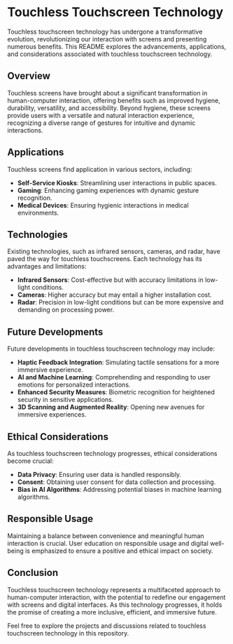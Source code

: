 # Touchless Touchscreen Technology

Touchless touchscreen technology has undergone a transformative evolution, revolutionizing our interaction with screens and presenting numerous benefits. This README explores the advancements, applications, and considerations associated with touchless touchscreen technology.

## Overview

Touchless screens have brought about a significant transformation in human-computer interaction, offering benefits such as improved hygiene, durability, versatility, and accessibility. Beyond hygiene, these screens provide users with a versatile and natural interaction experience, recognizing a diverse range of gestures for intuitive and dynamic interactions.

## Applications

Touchless screens find application in various sectors, including:

- **Self-Service Kiosks**: Streamlining user interactions in public spaces.
- **Gaming**: Enhancing gaming experiences with dynamic gesture recognition.
- **Medical Devices**: Ensuring hygienic interactions in medical environments.

## Technologies

Existing technologies, such as infrared sensors, cameras, and radar, have paved the way for touchless touchscreens. Each technology has its advantages and limitations:

- **Infrared Sensors**: Cost-effective but with accuracy limitations in low-light conditions.
- **Cameras**: Higher accuracy but may entail a higher installation cost.
- **Radar**: Precision in low-light conditions but can be more expensive and demanding on processing power.

## Future Developments

Future developments in touchless touchscreen technology may include:

- **Haptic Feedback Integration**: Simulating tactile sensations for a more immersive experience.
- **AI and Machine Learning**: Comprehending and responding to user emotions for personalized interactions.
- **Enhanced Security Measures**: Biometric recognition for heightened security in sensitive applications.
- **3D Scanning and Augmented Reality**: Opening new avenues for immersive experiences.

## Ethical Considerations

As touchless touchscreen technology progresses, ethical considerations become crucial:

- **Data Privacy**: Ensuring user data is handled responsibly.
- **Consent**: Obtaining user consent for data collection and processing.
- **Bias in AI Algorithms**: Addressing potential biases in machine learning algorithms.

## Responsible Usage

Maintaining a balance between convenience and meaningful human interaction is crucial. User education on responsible usage and digital well-being is emphasized to ensure a positive and ethical impact on society.

## Conclusion

Touchless touchscreen technology represents a multifaceted approach to human-computer interaction, with the potential to redefine our engagement with screens and digital interfaces. As this technology progresses, it holds the promise of creating a more inclusive, efficient, and immersive future.

Feel free to explore the projects and discussions related to touchless touchscreen technology in this repository.
